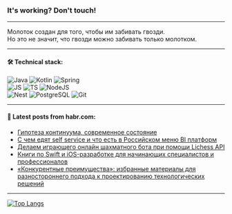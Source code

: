 ### It's working? Don't touch!

---
Молоток создан для того, чтобы им забивать гвозди. <br>
Но это не значит, что гвозди можно забивать только молотком.

---

#### 🛠️ Technical stack:

![Java](https://img.shields.io/badge/Java-informational?logo=Oracle&style=flat&logoColor=white&color=FF4500)
![Kotlin](https://img.shields.io/badge/Kotlin-informational?logo=Kotlin&style=flat&logoColor=white&color=774D97)
![Spring](https://img.shields.io/badge/SpringBoot-informational?logo=SpringBoot&style=flat&logoColor=white&color=6DB33F) <br>
![JS](https://img.shields.io/badge/JS-informational?logo=javaScript&style=flat&logoColor=black&color=F7Df1E)
![TS](https://img.shields.io/badge/TypeScript-informational?logo=typeScript&style=flat&logoColor=black&color=0667A8)
![NodeJS](https://img.shields.io/badge/NodeJS-informational?logo=node.js&style=flat&logoColor=white&color=70A760) <br>
![Nest](https://img.shields.io/badge/NestJS-informational?logo=NestJS&style=flat&logoColor=white&color=E0234E)
![PostgreSQL](https://img.shields.io/badge/PostgreSQL-informational?logo=PostgreSQL&style=flat&logoColor=white&color=DAA520)
![Git](https://img.shields.io/badge/Git-informational?logo=git&style=flat&logoColor=white&color=778899)

___

#### 💬 Latest posts from habr.com:

<!-- BLOG-POST-LIST:START -->
- [Гипотеза континуума, современное состояние](https://habr.com/ru/articles/766446/?utm_source=habrahabr&utm_medium=rss&utm_campaign=766446)
- [С чем едят self service и что есть в Российском меню BI платформ](https://habr.com/ru/articles/767572/?utm_source=habrahabr&utm_medium=rss&utm_campaign=767572)
- [Делаем играющего онлайн шахматного бота при помощи Lichess API](https://habr.com/ru/articles/765122/?utm_source=habrahabr&utm_medium=rss&utm_campaign=765122)
- [Книги по Swift и iOS-разработке для начинающих специалистов и профессионалов](https://habr.com/ru/companies/ru_mts/articles/767340/?utm_source=habrahabr&utm_medium=rss&utm_campaign=767340)
- [«Конкурентные преимущества»: избранные материалы для разностороннего подхода к проектированию технологических решений](https://habr.com/ru/articles/766024/?utm_source=habrahabr&utm_medium=rss&utm_campaign=766024)
<!-- BLOG-POST-LIST:END -->

---
[![Top Langs](https://github-readme-stats-git-master-advtsetting-gmailcom.vercel.app/api/top-langs/?username=zloylis&langs_count=10&hide_title=false&title_color=e6edf3&size_weight=0.5&count_weight=0.5&layout=compact&hide_border=true&theme=dracula)](https://github.com/zloylis)

<!-- ![GitHub stats](https://github-readme-stats-git-master-advtsetting-gmailcom.vercel.app/api?username=zloylis&show_icons=true&hide_border=true&theme=dracula&hide_title=true&include_all_commits=true&count_private=true&hide=contribs&hide_rank=true) -->
